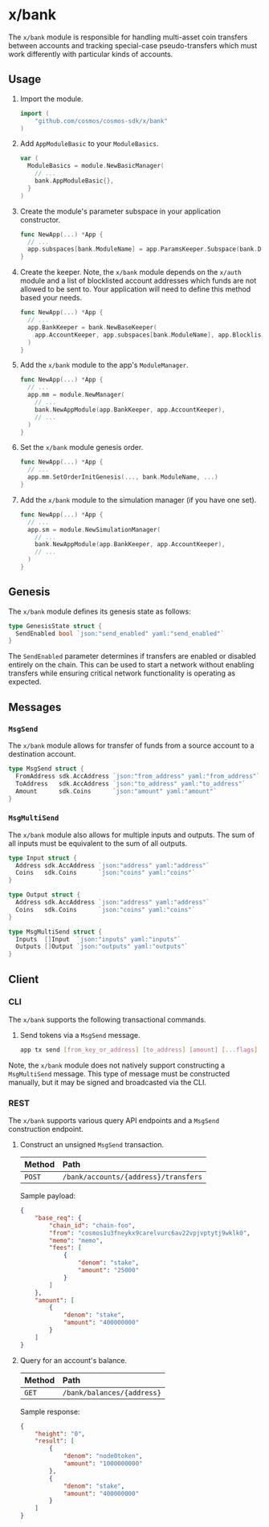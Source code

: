 # x/bank

The `x/bank` module is responsible for handling multi-asset coin transfers between
accounts and tracking special-case pseudo-transfers which must work differently
with particular kinds of accounts.

## Usage

1. Import the module.

   ```go
   import (
       "github.com/cosmos/cosmos-sdk/x/bank"
   )
   ```

2. Add `AppModuleBasic` to your `ModuleBasics`.

    ```go
    var (
      ModuleBasics = module.NewBasicManager(
        // ...
        bank.AppModuleBasic{},
      }
    )
    ```

3. Create the module's parameter subspace in your application constructor.

   ```go
   func NewApp(...) *App {
     // ...
     app.subspaces[bank.ModuleName] = app.ParamsKeeper.Subspace(bank.DefaultParamspace)
   }
   ```

4. Create the keeper. Note, the `x/bank` module depends on the `x/auth` module
   and a list of blocklisted account addresses which funds are not allowed to be
   sent to. Your application will need to define this method based your needs.

   ```go
   func NewApp(...) *App {
     // ...
     app.BankKeeper = bank.NewBaseKeeper(
       app.AccountKeeper, app.subspaces[bank.ModuleName], app.BlocklistedAccAddrs(),
     )
   }
   ```

5. Add the `x/bank` module to the app's `ModuleManager`.

   ```go
   func NewApp(...) *App {
     // ...
     app.mm = module.NewManager(
       // ...
       bank.NewAppModule(app.BankKeeper, app.AccountKeeper),
       // ...
     )
   }
   ```

6. Set the `x/bank` module genesis order.

   ```go
   func NewApp(...) *App {
     // ...
     app.mm.SetOrderInitGenesis(..., bank.ModuleName, ...)
   }
   ```

7. Add the `x/bank` module to the simulation manager (if you have one set).

   ```go
   func NewApp(...) *App {
     // ...
     app.sm = module.NewSimulationManager(
       // ...
       bank.NewAppModule(app.BankKeeper, app.AccountKeeper),
       // ...
     )
   }

## Genesis

The `x/bank` module defines its genesis state as follows:

```go
type GenesisState struct {
  SendEnabled bool `json:"send_enabled" yaml:"send_enabled"`
}
```

The `SendEnabled` parameter determines if transfers are enabled or disabled
entirely on the chain. This can be used to start a network without enabling
transfers while ensuring critical network functionality is operating as expected.

## Messages

### `MsgSend`

The `x/bank` module allows for transfer of funds from a source account to a
destination account.

```go
type MsgSend struct {
  FromAddress sdk.AccAddress `json:"from_address" yaml:"from_address"`
  ToAddress   sdk.AccAddress `json:"to_address" yaml:"to_address"`
  Amount      sdk.Coins      `json:"amount" yaml:"amount"`
}
```

### `MsgMultiSend`

The `x/bank` module also allows for multiple inputs and outputs. The sum of all
inputs must be equivalent to the sum of all outputs.

```go
type Input struct {
  Address sdk.AccAddress `json:"address" yaml:"address"`
  Coins   sdk.Coins      `json:"coins" yaml:"coins"`
}

type Output struct {
  Address sdk.AccAddress `json:"address" yaml:"address"`
  Coins   sdk.Coins      `json:"coins" yaml:"coins"`
}

type MsgMultiSend struct {
  Inputs  []Input  `json:"inputs" yaml:"inputs"`
  Outputs []Output `json:"outputs" yaml:"outputs"`
}
```

## Client

### CLI

The `x/bank` supports the following transactional commands.

1. Send tokens via a `MsgSend` message.

   ```sh
   app tx send [from_key_or_address] [to_address] [amount] [...flags]
   ```

Note, the `x/bank` module does not natively support constructing a `MsgMultiSend`
message. This type of message must be constructed manually, but it may be signed
and broadcasted via the CLI.

### REST

The `x/bank` supports various query API endpoints and a `MsgSend` construction
endpoint.

1. Construct an unsigned `MsgSend` transaction.

   | Method | Path                                 |
   | :----- | :----------------------------------- |
   | `POST` | `/bank/accounts/{address}/transfers` |

   Sample payload:

   ```json
   {
       "base_req": {
           "chain_id": "chain-foo",
           "from": "cosmos1u3fneykx9carelvurc6av22vpjvptytj9wklk0",
           "memo": "memo",
           "fees": [
               {
                   "denom": "stake",
                   "amount": "25000"
               }
           ]
       },
       "amount": [
           {
               "denom": "stake",
               "amount": "400000000"
           }
       ]
   }
   ```

2. Query for an account's balance.

   | Method | Path                       |
   | :----- | :------------------------- |
   | `GET`  | `/bank/balances/{address}` |

   Sample response:

   ```json
   {
       "height": "0",
       "result": [
           {
               "denom": "node0token",
               "amount": "1000000000"
           },
           {
               "denom": "stake",
               "amount": "400000000"
           }
       ]
   }
   ```
